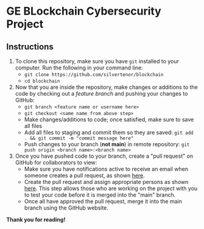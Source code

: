 # GE BLockchain Cybersecurity Project
</hr>

## Instructions

1. To clone this repository, make sure you have `git` installed to your computer. Run the following in your command line:
    - `git clone https://github.com/silvertenor/blockchain`
    - `cd blockchain`
2. Now that you are inside the repository, make changes or additions to the code by checking out a *feature branch* and pushing your changes to GitHub:
    - `git branch <feature name or username here>`
    - `git checkout <same name from above step>`
    - Make changes/additions to code; once satisfied, make sure to save all files
    - Add all files to staging and commit them so they are saved: `git add . && git commit -m "commit message here"`
    - Push changes to your branch (**not main**) in remote repository: `git push origin <branch name>:<branch name>`
3. Once you have pushed code to your branch, create a "pull request" on GitHub for collaborators to view:
    - Make sure you have notifications active to receive an email when someone creates a pull request, as shown [here](https://stackoverflow.com/questions/62421084/how-to-i-get-github-to-notify-me-of-review-requests).
    - Create the pull request and assign appropriate persons as shown [here](https://docs.github.com/en/pull-requests/collaborating-with-pull-requests/proposing-changes-to-your-work-with-pull-requests/creating-a-pull-request). This step allows those who are working on the project with you to test your code before it is merged into the "main" branch.
    - Once all have approved the pull request, merge it into the main branch using the GitHub website.

**Thank you for reading!**
